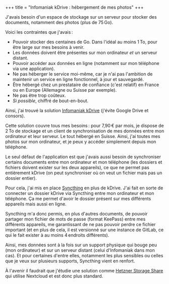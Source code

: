 +++
title = "Infomaniak kDrive : hébergement de mes photos"
+++

J'avais besoin d'un espace de stockage sur un serveur pour stocker des
documents, notamment des photos (plus de 75 Go).

Voici les contraintes que j'avais :

- Pouvoir stocker des centaines de Go. Dans l'idéal au moins 1 To, pour être
  large sur mes besoins à venir.
- Les données doivent être présentes sur mon ordinateur *et* un serveur
  distant.
- Pouvoir accéder aux données en ligne (notamment sur mon téléphone via une
  application).
- Ne pas héberger le service moi-même, car je n'ai pas l'ambition de maintenir
  un service en ligne fonctionnel, à jour et sauvegardé.
- Être hébergé chez un prestataire de confiance (c'est relatif) en France ou en
  Europe (Allemagne ou Suisse par exemple).
- Ne pas être trop coûteux.
- *Si possible*, chiffré de bout-en-bout.

Ainsi, j'ai trouvé la solution
[Infomaniak kDrive](https://www.infomaniak.com/fr/kdrive) (j'évite Google Drive
et consors).

Cette solution couvre tous mes besoins : pour 7,90 € par mois, je dispose de
2 To de stockage et un client de synchronisation de mes données entre mon
ordinateur et leur serveur. Le tout hébergé en Suisse. Ainsi, j'ai toutes mes
photos sur mon ordinateur, et je peux y accéder simplement depuis mon
téléphone.

Le seul défaut de l'application est que j'avais aussi besoin de synchroniser
certains documents entre mon ordinateur et mon téléphone (les dossiers et
fichiers doivent exister sur les deux appareils), ce que ne permet pas
entièrement kDrive (on peut synchroniser où on veut un fichier mais pas un
dossier entier).

Pour cela, j'ai mis en place [Syncthing](https://syncthing.net/) en plus de
kDrive. J'ai fait en sorte de connecter un dossier kDrive via Syncthing entre
mon ordinateur et mon téléphone. Ça me permet d'avoir le dossier présent sur
mes différents appareils mais aussi en ligne.

Syncthing m'a donc permis, en plus d'autres documents, de pouvoir partager mon
fichier de mots de passe (format KeePass) entre mes différents appareils, me
garantissant de ne pas pouvoir perdre ce fichier important (et en plus de cela,
il est versionné sur une instance de GitLab, ce qui le fait exister à au moins
4 endroits différents).

Ainsi, mes données sont à la fois sur un support physique qui bouge peu (mon
ordinateur) et sur un serveur distant (celui d'Infomaniak dans mon cas). Et
pour certaines d'entre elles, notamment les plus sensibles ou celles que je
veux sur plusieurs supports, Syncthing vient en renfort.

À l'avenir il faudrait que j'étudie une solution comme [Hetzner Storage
Share](https://www.hetzner.com/storage/storage-share) qui utilise Nextcloud et
est donc plus standard.
